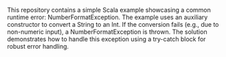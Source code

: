 This repository contains a simple Scala example showcasing a common runtime error: NumberFormatException. The example uses an auxiliary constructor to convert a String to an Int. If the conversion fails (e.g., due to non-numeric input), a NumberFormatException is thrown. The solution demonstrates how to handle this exception using a try-catch block for robust error handling.